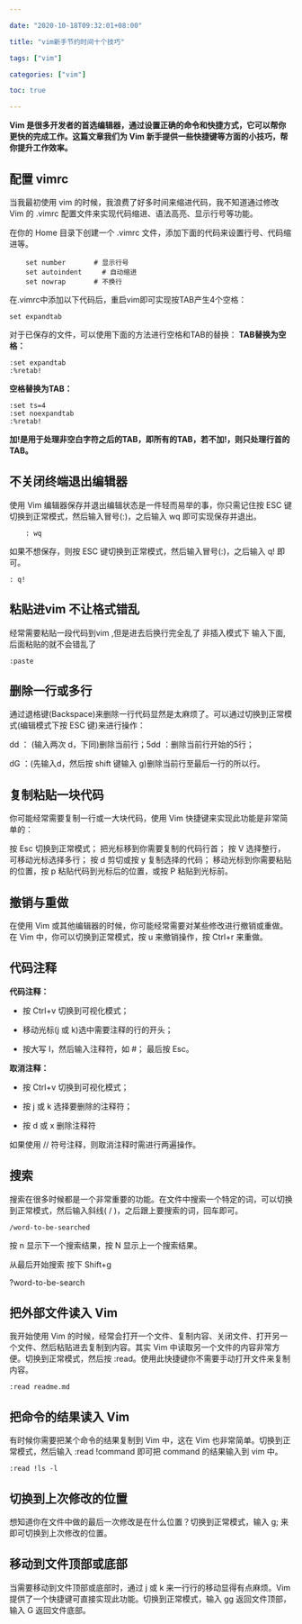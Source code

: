```yaml
---

date: "2020-10-18T09:32:01+08:00"

title: "vim新手节约时间十个技巧"

tags: ["vim"]

categories: ["vim"]

toc: true 

---
```




**Vim 是很多开发者的首选编辑器，通过设置正确的命令和快捷方式，它可以帮你更快的完成工作。这篇文章我们为 Vim 新手提供一些快捷键等方面的小技巧，帮你提升工作效率。**

 

## 配置 vimrc

当我最初使用 vim 的时候，我浪费了好多时间来缩进代码，我不知道通过修改 Vim 的 .vimrc 配置文件来实现代码缩进、语法高亮、显示行号等功能。

在你的 Home 目录下创建一个 .vimrc 文件，添加下面的代码来设置行号、代码缩进等。

``` shell
	set number       # 显示行号 
	set autoindent     # 自动缩进 
	set nowrap       # 不换行
```


在.vimrc中添加以下代码后，重启vim即可实现按TAB产生4个空格：
```set ts=4 (注：ts是tabstop的缩写，设TAB宽4个空格)
set expandtab
```

对于已保存的文件，可以使用下面的方法进行空格和TAB的替换：
**TAB替换为空格：**
```:set ts=4
:set expandtab
:%retab!
```

**空格替换为TAB：**

``` shell 
:set ts=4
:set noexpandtab
:%retab!
```

**加!是用于处理非空白字符之后的TAB，即所有的TAB，若不加!，则只处理行首的TAB。**



## 不关闭终端退出编辑器

使用 Vim 编辑器保存并退出编辑状态是一件轻而易举的事，你只需记住按 ESC 键切换到正常模式，然后输入冒号(:)，之后输入 wq 即可实现保存并退出。

``` shell 
	: wq
```

如果不想保存，则按 ESC 键切换到正常模式，然后输入冒号(:)，之后输入 q! 即可。

``` shell 
: q!
```



## 粘贴进vim 不让格式错乱

经常需要粘贴一段代码到vim ,但是进去后换行完全乱了 
非插入模式下 输入下面,后面粘贴的就不会错乱了
```
:paste
```



## 删除一行或多行

通过退格键(Backspace)来删除一行代码显然是太麻烦了。可以通过切换到正常模式(编辑模式下按 ESC 键)来进行操作：

dd ： (输入两次 d，下同)删除当前行；5dd ：删除当前行开始的5行； 

dG ：(先输入d，然后按 shift 键输入 g)删除当前行至最后一行的所以行。



## 复制粘贴一块代码

你可能经常需要复制一行或一大块代码，使用 Vim 快捷键来实现此功能是非常简单的：

 按 Esc 切换到正常模式；
 把光标移到你需要复制的代码行首； 
 按 V 选择整行，可移动光标选择多行； 
 按 d 剪切或按 y 复制选择的代码； 
 移动光标到你需要粘贴的位置，按 p 粘贴代码到光标后的位置，或按 P 粘贴到光标前。



## 撤销与重做


在使用 Vim 或其他编辑器的时候，你可能经常需要对某些修改进行撤销或重做。在 Vim 中，你可以切换到正常模式，按 u 来撤销操作，按 Ctrl+r 来重做。



## 代码注释

**代码注释：**

- 按 Ctrl+v 切换到可视化模式； 

- 移动光标(j 或 k)选中需要注释的行的开头； 

- 按大写 I，然后输入注释符，如 #； 最后按 Esc。

**取消注释：**

- 按 Ctrl+v 切换到可视化模式； 

- 按 j 或 k 选择要删除的注释符； 

- 按 d 或 x 删除注释符

 

如果使用 // 符号注释，则取消注释时需进行两遍操作。



## 搜索

搜索在很多时候都是一个非常重要的功能。在文件中搜索一个特定的词，可以切换到正常模式，然后输入斜线( / )，之后跟上要搜索的词，回车即可。

`/word-to-be-searched`

按 n 显示下一个搜索结果，按 N 显示上一个搜索结果。

从最后开始搜索 按下 Shift+g 

 ?word-to-be-search



## 把外部文件读入 Vim

我开始使用 Vim 的时候，经常会打开一个文件、复制内容、关闭文件、打开另一个文件、然后粘贴进去复制到内容。其实 Vim 中读取另一个文件的内容非常方便。切换到正常模式，然后按 :read。使用此快捷键你不需要手动打开文件来复制内容。

``` shell 
:read readme.md
```



## 把命令的结果读入 Vim

有时候你需要把某个命令的结果复制到 Vim 中，这在 Vim 也非常简单。切换到正常模式，然后输入 :read !command 即可把 command 的结果输入到 vim 中。
``` shell 
:read !ls -l
```



## 切换到上次修改的位置

想知道你在文件中做的最后一次修改是在什么位置？切换到正常模式，输入 g; 来即可切换到上次修改的位置。



## 移动到文件顶部或底部

当需要移动到文件顶部或底部时，通过 j 或 k 来一行行的移动显得有点麻烦。Vim 提供了一个快捷键可直接实现此功能。切换到正常模式，输入 gg 返回文件顶部，输入 G 返回文件底部。

